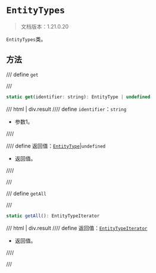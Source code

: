 # `EntityTypes`

> 文档版本：1.21.0.20

`EntityTypes`类。

## 方法

/// define
`get`


///

```js
static get(identifier: string): EntityType | undefined
```

/// html | div.result
//// define
`identifier`：`string`

- 参数1。


////

//// define
返回值：[`EntityType`](./entitytype.md)|`undefined`

- 返回值。


////

///


/// define
`getAll`


///

```js
static getAll(): EntityTypeIterator
```

/// html | div.result
//// define
返回值：[`EntityTypeIterator`](./entitytypeiterator.md)

- 返回值。


////

///

